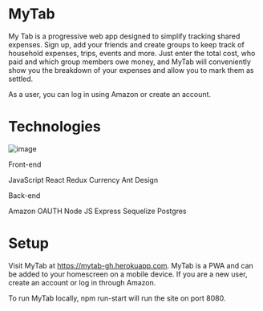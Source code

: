 # MyTab

My Tab is a progressive web app designed to simplify tracking shared expenses. Sign up, add your friends and create groups to keep track of household expenses, trips, events and more. Just enter the total cost, who paid and which group members owe money, and MyTab will conveniently show you the breakdown of your expenses and allow you to mark them as settled.

As a user, you can log in using Amazon or create an account.

# Technologies
![image](https://user-images.githubusercontent.com/67703233/109435761-ec53b780-79d0-11eb-9ab7-cd6df4566007.png)

Front-end

JavaScript
React
Redux
Currency
Ant Design

Back-end

Amazon OAUTH
Node JS
Express
Sequelize
Postgres

# Setup

Visit MyTab at https://mytab-gh.herokuapp.com. MyTab is a PWA and can be added to your homescreen on a mobile device. If you are a new user, create an account or log in through Amazon.

To run MyTab locally, npm run-start will run the site on port 8080.

